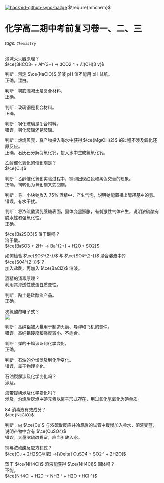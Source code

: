 [![hackmd-github-sync-badge](https://hackmd.io/hL6JZJdmSRadTQhQRPMXig/badge)](https://hackmd.io/hL6JZJdmSRadTQhQRPMXig)
$\require{mhchem}$

# 化学高二期中考前复习卷一、二、三

###### tags: `Chemistry`

泡沫灭火器原理？  
$\ce{3HCO3- + Al^{3+} -> 3CO2 ^ + Al(OH)3 v}$

判断：测定 $\ce{NaClO}$ 溶液 pH 值不能用 pH 试纸。  
正确。漂白。

判断：钢筋混凝土是复合材料。   
正确。

判断：玻璃钢是复合材料。  
正确。

判断：钢化玻璃是复合材料。  
错误，钢化玻璃还是玻璃。

判断：煅烧贝壳，将产物投入海水中获得 $\ce{Mg(OH)2}$ 的过程不涉及氧化还原反应。  
正确，石灰石分解为氧化钙，投入水中生成氢氧化钙。

乙醇催化氧化的催化剂是？  
$\ce{Cu}$

判断：乙醇催化氧化实验过程中，铜网出现红色和黑色交替的现象。  
正确。铜转化为氧化铜又变回铜。

判断：将一小块钠放入 75% 酒精中，产生气泡，说明钠能置换出醇羟基中的氢。  
错误，有水干扰。

判断：将浓硫酸滴到蔗糖表面，固体变黑膨胀，有刺激性气体产生，说明浓硫酸有脱水性和强氧化性。  
正确。

$\ce{Ba2SO3}$ 溶于酸吗？  
溶于酸。  
$\ce{BaSO3 + 2H+ -> Ba^{2+} + H2O + SO2}$

如何检验 $\ce{SO3^{2-}}$ 与 $\ce{SO4^{2-}}$ 混合溶液中的 $\ce{SO4^{2-}}$ ？   
加入盐酸，再加入 $\ce{BaCl2}$ 溶液。

酒精的消毒原理？  
利用其渗透性使蛋白质变性。

判断：陶土是硅酸盐产品。  
正确。

次氯酸的电子式？  
![](https://i.imgur.com/Rd8Btf3.png)

判断：高纯铝被大量用于制造火箭、导弹和飞机的部件。  
错误，高纯铝硬度和强度较小，不适合。

判断：煤的干馏涉及到化学变化。  
正确。

判断：石油的分馏涉及到化学变化。  
错误，属于物理变化。

石油裂解涉及化学变化吗？  
涉及。

海带提碘涉及化学变化吗？  
涉及，灼烧后灰烬中碘元素以离子形式存在，用过氧化氢氧化为碘单质。

84 消毒液有效成分？  
$\ce{NaClO}$

判断：向 $\ce{Cu}$ 与浓硫酸反应并冷却后的试管中缓慢加入冷水，溶液变蓝，说明产物中含有 $\ce{CuSO4}$  
错误，大量浓硫酸残留，应当引酸入水。

铜与浓硫酸反应方程式？  
$\ce{Cu + 2H2SO4(浓) ->[\Delta] CuSO4 + SO2 ^ + 2H2O}$

蒸干 $\ce{NH4Cl}$ 溶液能获得 $\ce{NH4Cl}$ 固体吗？  
不能。  
$\ce{NH4Cl + H2O -> NH3 ^ + H2O + HCl ^}$

